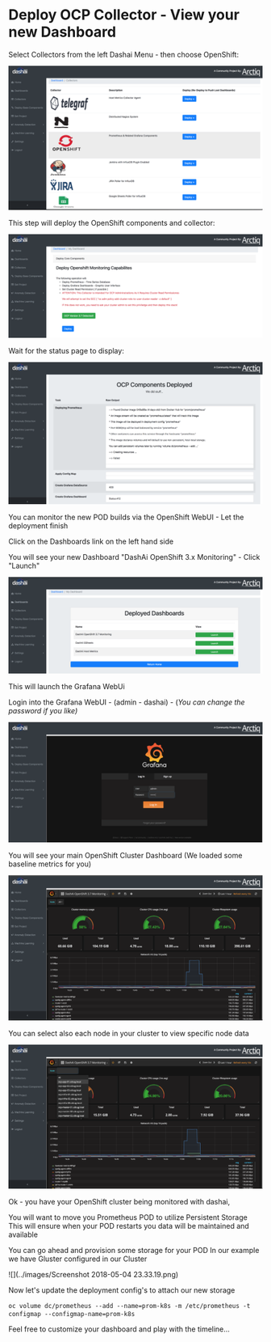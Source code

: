 # Deploy OCP Collector - View your new Dashboard

Select Collectors from the left Dashai Menu - then choose OpenShift:

![](../images/Screenshot_2018-03-18_15.00.12.png)

This step will deploy the OpenShift components and collector:

![](../images/Screenshot_2018-03-18_15.05.42.png)

Wait for the status page to display:

![](../images/Screenshot_2018-03-18_15.06.18.png)

You can monitor the new POD builds via the OpenShift WebUI - Let the deployment finish

Click on the Dashboards link on the left hand side

You will see your new Dashboard "DashAi OpenShift 3.x Monitoring" - Click "Launch"

![](../images/Screenshot_2018-03-18_17.20.49.png)

This will launch the Grafana WebUi

Login into the Grafana WebUI - (admin - dashai) - (*You can change the password if you like)*

![](../images/Screenshot_2018-03-18_17.21.26.png)

You will see your main OpenShift Cluster Dashboard (We loaded some baseline metrics for you)

![](../images/Screenshot_2018-03-18_17.21.48.png)

You can select also each node in your cluster to view specific node data

![](../images/Screenshot_2018-03-18_17.22.25.png)

Ok - you have your OpenShift cluster being monitored with dashai,

You will want to move you Prometheus POD to utilize Persistent Storage
This will ensure when your POD restarts you data will be maintained and available

You can go ahead and provision some storage for your POD
In our example we have Gluster configured in our Cluster

![](../images/Screenshot 2018-05-04 23.33.19.png)

Now let's update the deployment config's to attach our new storage

    oc volume dc/prometheus --add --name=prom-k8s -m /etc/prometheus -t configmap --configmap-name=prom-k8s

Feel free to customize your dashboard and play with the timeline...
